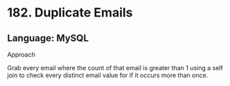 # 182. Duplicate Emails
## Language: MySQL

Approach

Grab every email where the count of that email is greater than 1 using a self join to check every distinct email value for if it occurs more than once.
